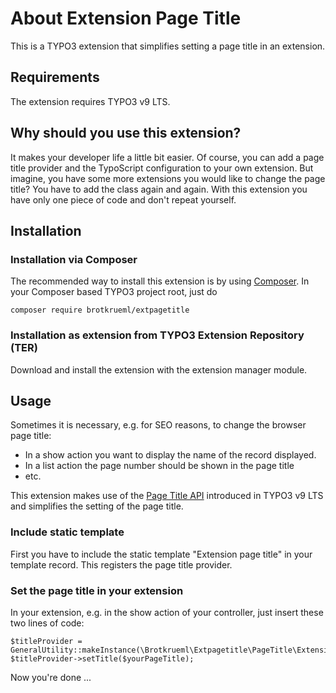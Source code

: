 # About Extension Page Title

This is a TYPO3 extension that simplifies setting a page title in an extension.

## Requirements

The extension requires TYPO3 v9 LTS.

## Why should you use this extension?

It makes your developer life a little bit easier. Of course, you can add a page title provider and the TypoScript configuration to your own extension. But imagine, you have some more extensions you would like to change the page title? You have to add the class again and again. With this extension you have only one piece of code and don't repeat yourself.

## Installation

### Installation via Composer

The recommended way to install this extension is by using [Composer](https://getcomposer.org/). In your Composer based TYPO3 project root, just do

    composer require brotkrueml/extpagetitle

### Installation as extension from TYPO3 Extension Repository (TER)

Download and install the extension with the extension manager module.

## Usage

Sometimes it is necessary, e.g. for SEO reasons, to change the browser page title:

* In a show action you want to display the name of the record displayed.
* In a list action the page number should be shown in the page title
* etc.

This extension makes use of the [Page Title API](https://docs.typo3.org/typo3cms/CoreApiReference/ApiOverview/PageTitleApi/) introduced in TYPO3 v9 LTS and simplifies the setting of the page title.

### Include static template

First you have to include the static template "Extension page title" in your template record.
This registers the page title provider.

### Set the page title in your extension

In your extension, e.g. in the show action of your controller, just insert these two lines of code:

    $titleProvider = GeneralUtility::makeInstance(\Brotkrueml\Extpagetitle\PageTitle\ExtensionPageTitleProvider::class);
    $titleProvider->setTitle($yourPageTitle);

Now you're done ...
